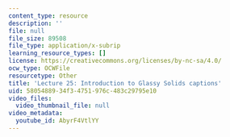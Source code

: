 ```yaml
---
content_type: resource
description: ''
file: null
file_size: 89508
file_type: application/x-subrip
learning_resource_types: []
license: https://creativecommons.org/licenses/by-nc-sa/4.0/
ocw_type: OCWFile
resourcetype: Other
title: 'Lecture 25: Introduction to Glassy Solids captions'
uid: 58054889-34f3-4751-976c-483c29795e10
video_files:
  video_thumbnail_file: null
video_metadata:
  youtube_id: AbyrF4VtlYY
---
```

